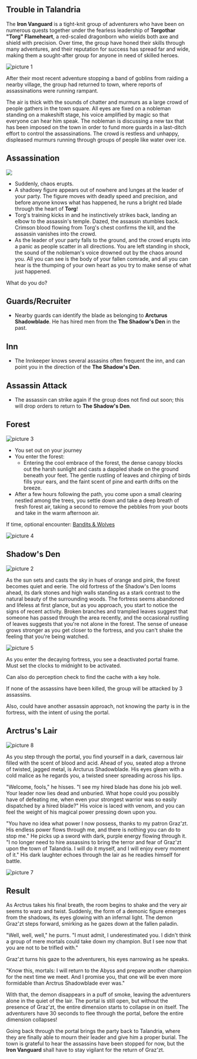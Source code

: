 ## Trouble in Talandria

The **Iron Vanguard** is a tight-knit group of adventurers who have been on numerous quests together under the fearless leadership of **Torgothar "Torg" Flameheart**, a red-scaled dragonborn who wields both axe and shield with precision. Over time, the group have honed their skills through many adventures, and their reputation for success has spread far and wide, making them a sought-after group for anyone in need of skilled heroes.

![picture 1](images/bd6ff8fdc4a99b907ba315fb74a8377315ea1e2f4ee39a2505691d046bb405a0.png)  

After their most recent adventure stopping a band of goblins from raiding a nearby village, the group had returned to town, where reports of assassinations were running rampant.

The air is thick with the sounds of chatter and murmurs as a large crowd of people gathers in the town square. All eyes are fixed on a nobleman standing on a makeshift stage, his voice amplified by magic so that everyone can hear him speak. The nobleman is discussing a new tax that has been imposed on the town in order to fund more guards in a last-ditch effort to control the assassinations. The crowd is restless and unhappy, displeased murmurs running through groups of people like water over ice.

## Assassination

![](images/df811e7ea38860de3ac0433010bcd6f8d7de152fd04ef52f475fa8e0f41a1425.png)

- Suddenly, chaos erupts.
- A shadowy figure appears out of nowhere and lunges at the leader of your party. The figure moves with deadly speed and precision, and before anyone knows what has happened, he runs a bright red blade through the heart of **Torg**!
- Torg's training kicks in and he instinctively strikes back, landing an elbow to the assassin's temple. Dazed, the assassin stumbles back. Crimson blood flowing from Torg's chest confirms the kill, and the assassin vanishes into the crowd.
- As the leader of your party falls to the ground, and the crowd erupts into a panic as people scatter in all directions. You are left standing in shock, the sound of the nobleman's voice drowned out by the chaos around you. All you can see is the body of your fallen comrade, and all you can hear is the thumping of your own heart as you try to make sense of what just happened.

What do you do?

## Guards/Recruiter

- Nearby guards can identify the blade as belonging to **Arcturus Shadowblade**. He has hired men from the **The Shadow's Den** in the past.

## Inn

- The Innkeeper knows several assasins often frequent the inn, and can point you in the direction of the **The Shadow's Den**.

## Assassin Attack

- The assassin can strike again if the group does not find out soon; this will drop orders to return to **The Shadow's Den**.

## Forest

![picture 3](images/385395ae38526e2a50cc81cc1090632287cc0cdd0ca3bfa23470c230fdfefc41.png)  

- You set out on your journey
- You enter the forest:
  - Entering the cool embrace of the forest, the dense canopy blocks out the harsh sunlight and casts a dappled shade on the ground beneath your feet. The gentle rustling of leaves and chirping of birds fills your ears, and the faint scent of pine and earth drifts on the breeze.
- After a few hours following the path, you come upon a small clearing nestled among the trees, you settle down and take a deep breath of fresh forest air, taking a second to remove the pebbles from your boots and take in the warm afternoon air.

If time, optional encounter: [Bandits & Wolves](/encounters/bandits%20%26%20wolves.md)

![picture 4](images/2e96fae2ecfc92ab7f8a5a06f543cc48c8ae051200c5639967cb98fec98145c7.jpg)  

## Shadow's Den

![picture 2](images/4842d09cac999059b487b793b6da3e5aaeeab734349867312a19302c395c0c8d.png)  

As the sun sets and casts the sky in hues of orange and pink, the forest becomes quiet and eerie. The old fortress of the Shadow's Den looms ahead, its dark stones and high walls standing as a stark contrast to the natural beauty of the surrounding woods. The fortress seems abandoned and lifeless at first glance, but as you approach, you start to notice the signs of recent activity. Broken branches and trampled leaves suggest that someone has passed through the area recently, and the occasional rustling of leaves suggests that you're not alone in the forest. The sense of unease grows stronger as you get closer to the fortress, and you can't shake the feeling that you're being watched.

![picture 5](images/3d1435e65ebc45b04fa95ec330fffeccfe818373df420f785f7f7b5a6dcfd1ac.png)  


As you enter the decaying fortress, you see a deactivated portal frame. Must set the clocks to midnight to be activated.

Can also do perception check to find the cache with a key hole.

If none of the assassins have been killed, the group will be attacked by 3 assassins.

Also, could have another assassin approach, not knowing the party is in the fortress, with the intent of using the portal.

## Arctrus's Lair

![picture 8](images/0f4f302a40ec73262c36351fd706b00cc3ac82164542bb9282859982d17b7ccf.png)  

As you step through the portal, you find yourself in a dark, cavernous lair filled with the scent of blood and acid. Ahead of you, seated atop a throne of twisted, jagged metal, is Arcturus Shadowblade. His eyes gleam with a cold malice as he regards you, a twisted sneer spreading across his lips.

"Welcome, fools," he hisses. "I see my hired blade has done his job well. Your leader now lies dead and unburied. What hope could you possibly have of defeating me, when even your strongest warrior was so easily dispatched by a hired blade?" His voice is laced with venom, and you can feel the weight of his magical power pressing down upon you.

"You have no idea what power I now possess, thanks to my patron Graz'zt. His endless power flows through me, and there is nothing you can do to stop me." He picks up a sword with dark, purple energy flowing through it. "I no longer need to hire assassins to bring the terror and fear of Graz'zt upon the town of Talandria. I will do it myself, and I will enjoy every moment of it." His dark laughter echoes through the lair as he readies himself for battle.

![picture 7](images/0026eae30b54efaebbbed304d8f4de89b790ebd29d562357cda35e5cfb3195d3.jpg)

## Result

As Arctrus takes his final breath, the room begins to shake and the very air seems to warp and twist. Suddenly, the form of a demonic figure emerges from the shadows, its eyes glowing with an infernal light. The demon Graz'zt steps forward, smirking as he gazes down at the fallen paladin.

"Well, well, well," he purrs. "I must admit, I underestimated you. I didn't think a group of mere mortals could take down my champion. But I see now that you are not to be trifled with."

Graz'zt turns his gaze to the adventurers, his eyes narrowing as he speaks.

"Know this, mortals: I will return to the Abyss and prepare another champion for the next time we meet. And I promise you, that one will be even more formidable than Arctrus Shadowblade ever was."

With that, the demon disappears in a puff of smoke, leaving the adventurers alone in the quiet of the lair. The portal is still open, but without the presence of Graz'zt, the entire dimension starts to collapse in on itself. The adventurers have 30 seconds to flee through the portal, before the entire dimension collapses!

Going back through the portal brings the party back to Talandria, where they are finally able to mourn their leader and give him a proper burial. The town is grateful to hear the assassins have been stopped for now, but the **Iron Vanguard** shall have to stay vigilant for the return of Graz'zt.

